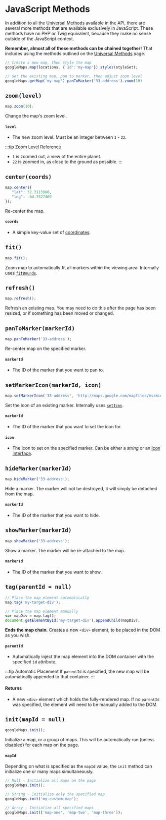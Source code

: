 # JavaScript Methods

In addition to all the [Universal Methods](/maps/universal-methods/) available in the API, there are several more methods that are available exclusively in JavaScript. These methods have no PHP or Twig equivalent, because they make no sense outside of the JavaScript context.

**Remember, almost all of these methods can be chained together!** That includes using the methods outlined on the [Universal Methods](/maps/universal-methods/) page.

```js
// Create a new map, then style the map
googleMaps.map(locations, {'id':'my-map'}).styles(styleSet);

// Get the existing map, pan to marker, then adjust zoom level
googleMaps.getMap('my-map').panToMarker('33-address').zoom(10)
```

## `zoom(level)`

```js
map.zoom(10);
```

Change the map's zoom level.

#### `level`

 - The new zoom level. Must be an integer between `1` - `22`.
 
:::tip Zoom Level Reference
 - `1` is zoomed out, a view of the entire planet.
 - `22` is zoomed in, as close to the ground as possible.
:::

## `center(coords)`

```js
map.center({
   "lat": 32.3113966,
   "lng": -64.7527469
});
```

Re-center the map.

#### `coords`

 - A simple key-value set of [coordinates](/models/coordinates/).

## `fit()`

```js
map.fit();
```

Zoom map to automatically fit all markers within the viewing area. Internally uses [`fitBounds`](https://developers.google.com/maps/documentation/javascript/reference/map#Map.fitBounds).

## `refresh()`

```js
map.refresh();
```

Refresh an existing map. You may need to do this after the page has been resized, or if something has been moved or changed.

## `panToMarker(markerId)`

```js
map.panToMarker('33-address');
```

Re-center map on the specified marker.

#### `markerId`

 - The ID of the marker that you want to pan to.

## `setMarkerIcon(markerId, icon)`

```js
map.setMarkerIcon('33-address', 'http://maps.google.com/mapfiles/ms/micons/green.png');
```

Set the icon of an existing marker. Internally uses [`setIcon`](https://developers.google.com/maps/documentation/javascript/reference/marker#Marker.setIcon).

#### `markerId`

 - The ID of the marker that you want to set the icon for.

#### `icon`

 - The icon to set on the specified marker. Can be either a _string_ or an [Icon Interface](https://developers.google.com/maps/documentation/javascript/reference/marker#Icon).

## `hideMarker(markerId)`

```js
map.hideMarker('33-address');
```

Hide a marker. The marker will not be destroyed, it will simply be detached from the map.

#### `markerId`

 - The ID of the marker that you want to hide.

## `showMarker(markerId)`

```js
map.showMarker('33-address');
```

Show a marker. The marker will be re-attached to the map.

#### `markerId`

 - The ID of the marker that you want to show.

## `tag(parentId = null)`

```js
// Place the map element automatically
map.tag('my-target-div');

// Place the map element manually
var mapDiv = map.tag();
document.getElementById('my-target-div').appendChild(mapDiv);
```

**Ends the map chain.** Creates a new `<div>` element, to be placed in the DOM as you wish.

#### `parentId`

 - Automatically inject the map element into the DOM container with the specified `id` attribute.

:::tip Automatic Placement
If `parentId` is specified, the new map will be automatically appended to that container.
:::

#### Returns

 - A new `<div>` element which holds the fully-rendered map. If no `parentId` was specified, the element will need to be manually added to the DOM.

## `init(mapId = null)`

```js
googleMaps.init();
```

Initialize a map, or a group of maps. This will be automatically run (unless disabled) for each map on the page.

#### `mapId`

Depending on what is specified as the `mapId` value, the `init` method can initialize one or many maps simultaneously.

```js
// Null - Initialize all maps on the page
googleMaps.init();

// String - Initialize only the specified map
googleMaps.init('my-custom-map');

// Array - Initialize all specified maps
googleMaps.init(['map-one', 'map-two', 'map-three']);
```
